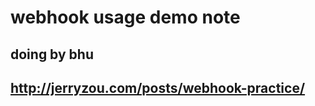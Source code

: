 # webhook usage  demo note

##  doing by bhu
  
    
##  http://jerryzou.com/posts/webhook-practice/